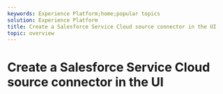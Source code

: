```yaml
---
keywords: Experience Platform;home;popular topics
solution: Experience Platform
title: Create a Salesforce Service Cloud source connector in the UI
topic: overview
---
```


# Create a Salesforce Service Cloud source connector in the UI
